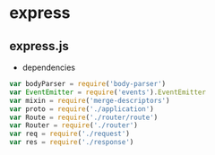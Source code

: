# express

## express.js

- dependencies

```javascript
var bodyParser = require('body-parser')
var EventEmitter = require('events').EventEmitter
var mixin = require('merge-descriptors')
var proto = require('./application')
var Route = require('./router/route')
var Router = require('./router')
var req = require('./request')
var res = require('./response')
```
